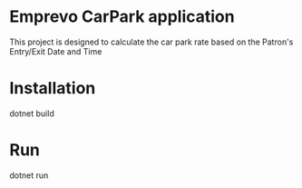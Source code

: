 # Emprevo CarPark application
This project is designed to calculate the car park rate based on the Patron's Entry/Exit Date and Time

# Installation
dotnet build

# Run
dotnet run
